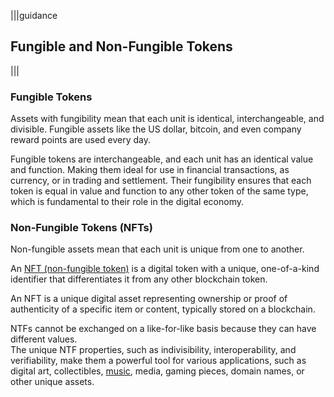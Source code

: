 |||guidance
## Fungible and Non-Fungible Tokens

|||


### Fungible Tokens

Assets with fungibility mean that each unit is identical, interchangeable, and divisible. Fungible assets like the US dollar, bitcoin, and even company reward points are used every day. 

Fungible tokens are interchangeable, and each unit has an identical value and function. Making them ideal for use in financial transactions, as currency, or in trading and settlement. Their fungibility ensures that each token is equal in value and function to any other token of the same type, which is fundamental to their role in the digital economy.

### Non-Fungible Tokens (NFTs)

Non-fungible assets mean that each unit is unique from one to another. 

An [NFT (non-fungible token)](https://chain.link/education/nfts) is a digital token with a unique, one-of-a-kind identifier that differentiates it from any other blockchain token.

An NFT is a unique digital asset representing ownership or proof of authenticity of a specific item or content, typically stored on a blockchain. 

NTFs cannot be exchanged on a like-for-like basis because they can have different values.  
The unique NTF properties, such as indivisibility, interoperability, and verifiability, make them a powerful tool for various applications, such as digital art, collectibles, [music](https://chain.link/education-hub/music-nfts), media, gaming pieces, domain names, or other unique assets.

